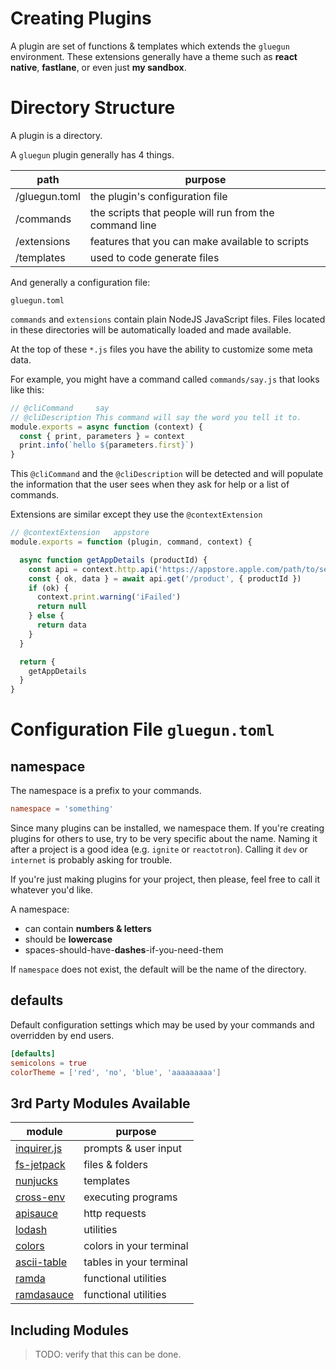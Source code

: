 # Creating Plugins

A plugin are set of functions & templates which extends the `gluegun` 
environment. These extensions generally have a theme such as 
**react native**, **fastlane**, or even just **my sandbox**.

# Directory Structure

A plugin is a directory.

A `gluegun` plugin generally has 4 things.

path          | purpose
--------------|-------------------
/gluegun.toml | the plugin's configuration file
/commands     | the scripts that people will run from the command line
/extensions   | features that you can make available to scripts
/templates    | used to code generate files

And generally a configuration file:

`gluegun.toml`


`commands` and `extensions` contain plain NodeJS JavaScript files.  Files located in these
directories will be automatically loaded and made available.

At the top of these `*.js` files you have the ability to customize some meta data.

For example, you might have a command called `commands/say.js` that looks like this:

```js
// @cliCommand     say
// @cliDescription This command will say the word you tell it to.
module.exports = async function (context) {
  const { print, parameters } = context  
  print.info(`hello ${parameters.first}`)
}
```

This `@cliCommand` and the `@cliDescription` will be detected and will populate the information that
the user sees when they ask for help or a list of commands.

Extensions are similar except they use the `@contextExtension` 

```js
// @contextExtension   appstore
module.exports = function (plugin, command, context) {

  async function getAppDetails (productId) {
    const api = context.http.api('https://appstore.apple.com/path/to/service')
    const { ok, data } = await api.get('/product', { productId })
    if (ok) {
      context.print.warning('iFailed')
      return null
    } else {
      return data
    }
  }

  return {
    getAppDetails
  }
}  
```


# Configuration File `gluegun.toml`

## namespace

The namespace is a prefix to your commands.

```toml
namespace = 'something'
```

Since many plugins can be installed, we namespace them. If you're creating plugins
for others to use, try to be very specific about the name. Naming it after a project
is a good idea (e.g. `ignite` or `reactotron`). Calling it `dev` or `internet` is
probably asking for trouble.

If you're just making plugins for your project, then please, feel free to call it
whatever you'd like.

A namespace:

* can contain **numbers & letters**
* should be **lowercase**
* spaces-should-have-**dashes**-if-you-need-them

If `namespace` does not exist, the default will be the name of the directory. 

## defaults

Default configuration settings which may be used by your commands and overridden by end users.

```toml
[defaults]
semicolons = true
colorTheme = ['red', 'no', 'blue', 'aaaaaaaaa']
```


## 3rd Party Modules Available

| module     | purpose              |
|------------|----------------------|
| [inquirer.js](https://github.com/SBoudrias/Inquirer.js) | prompts & user input |
| [fs-jetpack](https://github.com/szwacz/fs-jetpack)      | files & folders |
| [nunjucks](https://github.com/mozilla/nunjucks)         | templates |
| [cross-env](https://github.com/kentcdodds/cross-env)    | executing programs |
| [apisauce](https://github.com/skellock/apisauce)        | http requests |
| [lodash](https://github.com/lodash/lodash)              | utilities |
| [colors](https://github.com/Marak/colors.js)            | colors in your terminal |
| [ascii-table](https://github.com/sorensen/ascii-table)  | tables in your terminal |
| [ramda](https://github.com/ramda/ramda)                 | functional utilities |
| [ramdasauce](https://github.com/skellock/ramdasauce)    | functional utilities |

## Including Modules

> TODO: verify that this can be done.
